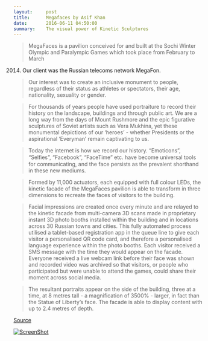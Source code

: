 ```yaml
---
layout:     post
title:      Megafaces by Asif Khan
date:       2016-06-11 04:50:00
summary:    The visual power of Kinetic Sculptures
---
```


> MegaFaces is a pavilion conceived for and built at the Sochi Winter Olympic and Paralympic Games which took place from February to March 
2014. Our client was the Russian telecoms network MegaFon.

> Our interest was to create an inclusive monument to people, regardless of their status as athletes or spectators, their age, nationality,
sexuality or gender.

> For thousands of years people have used portraiture to record their history on the landscape, buildings and through public art. We are a 
long way from the days of Mount Rushmore and the epic figurative sculptures of Soviet artists such as Vera Mukhina, yet these monumental 
depictions of our ‘heroes’ - whether Presidents or the aspirational ‘Everyman’ remain captivating to us.

> Today the internet is how we record our history. “Emoticons”, “Selﬁes”, “Facebook”, “FaceTime” etc. have become universal tools for
communicating, and the face persists as the prevalent shorthand in these new mediums.

> Formed by 11,000 actuators, each equipped with full colour LEDs, the kinetic facade of the MegaFaces pavilion is able to transform in
three dimensions to recreate the faces of visitors to the building.

> Facial impressions are created once every minute and are relayed to the kinetic facade from multi-camera 3D scans made in proprietary 
instant 3D photo booths installed within the building and in locations across 30 Russian towns and cities. This fully automated process
utilised a tablet-based registration app in the queue line to give each visitor a personalised QR code card, and therefore a
personalised language experience within the photo booths. Each visitor received a SMS message with the time they would appear on the
facade. Everyone received a live webcam link before their face was shown and recorded video was archived so that visitors, or people who
participated but were unable to attend the games, could share their moment across social media.

> The resultant portraits appear on the side of the building, three at a time, at 8 metres tall - a magnification of 3500% - larger, in
fact than the Statue of Liberty’s face. The facade is able to display content with up to 2.4 metres of depth.

[Source](http://www.asif-khan.com/project/sochi-winter-olympics-2014/)

[![ScreenShot](https://github.com/raeldominiquini/raeldominiquini.github.io/blob/master/images/13_MegaFaces.png?raw=true)](https://www.youtube.com/watch?v=R9eGXtt17uM&list=PLPZHsub1UR5Ub8MJuSub8_tcra20UOka3&index=6)
